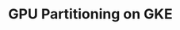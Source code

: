 ---
title: GPU Partitioning on GKE
published: 2025-09-27
description: Guide to Partition GPU nodes on GKE - MIG and Time-Slicing
tags: [GKE, Kubernetes, GPU]
category: Docs
draft: true
prevTitle: "External Secrets Operator with Vault & AWS Secrets Manager"
prevSlug: "external-secrets"
---
